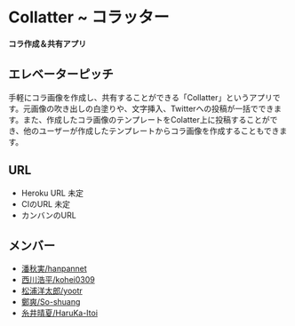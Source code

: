 # Collatter ~ コラッター
**コラ作成＆共有アプリ**

## エレベーターピッチ
手軽にコラ画像を作成し、共有することができる「Collatter」というアプリです。元画像の吹き出しの白塗りや、文字挿入、Twitterへの投稿が一括でできます。また、作成したコラ画像のテンプレートをColatter上に投稿することができ、他のユーザーが作成したテンプレートからコラ画像を作成することもできます。

## URL
* Heroku URL 未定
* CIのURL 未定
* カンバンのURL
## メンバー
- [潘秋実/hanpannet](https://github.com/hanpannet)
- [西川浩平/kohei0309](https://github.com/kohei0309)
- [松浦洋太郎/yootr](https://github.com/yootr)
- [鄭爽/So-shuang](https://github.com/So-shuang)
- [糸井晴夏/HaruKa-Itoi](https://github.com/HaruKa-Itoi)
